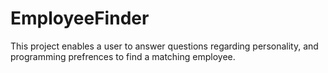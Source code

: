 # EmployeeFinder

This project enables a user to answer questions regarding personality, and programming prefrences to find a matching 
employee. 
